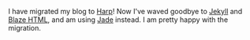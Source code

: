 I have migrated my blog to [Harp](http://harpjs.com)! Now I've waved goodbye to
[Jekyll](http://jekyllrb.com) and [Blaze HTML](http://jaspervdj.be/blaze/),
and am using [Jade](http://jade-lang.com) instead. I am pretty happy with the
migration.
